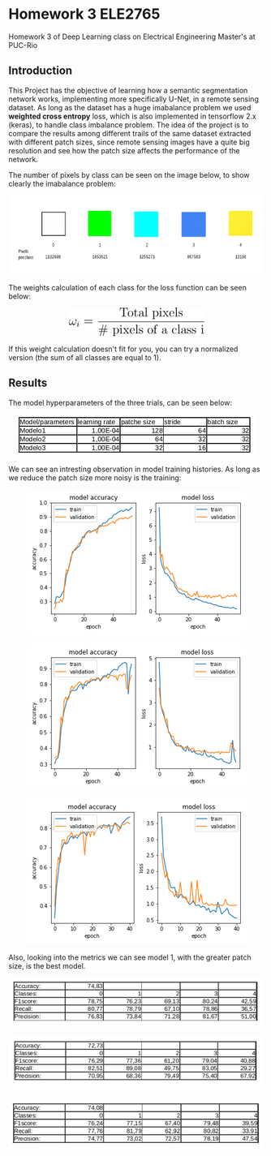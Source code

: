 # Homework 3 ELE2765
Homework 3 of Deep Learning class on Electrical Engineering Master's at PUC-Rio

## Introduction

This Project has the objective of learning how a semantic segmentation network works, implementing more specifically U-Net, in a remote sensing dataset. As long as the dataset has a huge imabalance problem we used **weighted cross entropy** loss, which is also implemented in tensorflow 2.x (keras), to handle class imbalance problem. The idea of the project is to compare the results among different trails of the same dataset extracted with different patch sizes, since remote sensing images have a quite big resolution and see how the patch size affects the performance of the network.

The number of pixels by class can be seen on the image below, to show clearly the imabalance problem:

<p align="center">
  <img width="651" height="157" src="classes.png" alt="Number of pixels by class"/>
</p>

The weights calculation of each class for the loss function can be seen below:

<p align="center">
  <img width="267" height="56" src="class_weights.png" alt="Class weights for loss function"/>
</p>

If this weight calculation doesn't fit for you, you can try a normalized version (the sum of all classes are equal to 1).


## Results

The model hyperparameters of the three trials, can be seen below:
<p align="center">
  <img src="models_parameters.png" alt="Number of pixels by class"/>
</p>

We can see an intresting observation in model training histories. As long as we reduce the patch size more noisy is the training:

<p align="center">
  <img src="LateX_images/history_model1.png" alt="Model 1 history"/>
</p>

<p align="center">
  <img src="LateX_images/history_model2.png" alt="Model 2 history"/>
</p>

<p align="center">
  <img src="LateX_images/history_model3.png" alt="Model 3 history"/>
</p>

Also, looking into the metrics we can see model 1, with the greater patch size, is the best model.

<p align="center">
  <img src="LateX_images/metrics_model1.png" alt="Model 1 metrics"/>
</p>

<p align="center">
  <img src="LateX_images/metrics_model2.png" alt="Model 2 metrics"/>
</p>

<p align="center">
  <img src="LateX_images/metrics_model3.png" alt="Model 3 metrics"/>
</p>
